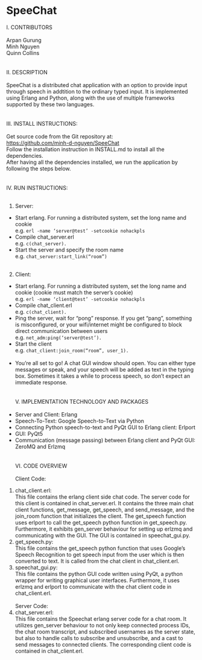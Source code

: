 # SpeeChat

I. CONTRIBUTORS
<br><br>
Arpan Gurung<br>
Minh Nguyen<br>
Quinn Collins
<br><br><br>
II. DESCRIPTION
<br><br>
SpeeChat is a distributed chat application with an option to provide input through speech in addtition to the ordinary typed input. It is implemented using Erlang and Python, along with the use of multiple frameworks supported by these two languages.
<br><br><br>
III. INSTALL INSTRUCTIONS:
<br><br>
Get source code from the Git repository at:<br>
https://github.com/minh-d-nguyen/SpeeChat<br>
Follow the installation instruction in INSTALL.md to install all the dependencies.<br>
After having all the dependencies installed, we run the application by following the steps below.
<br><br><br>
IV. RUN INSTRUCTIONS:
<br><br>
1. Server:<br>
- Start erlang. For running a distributed system, set the long name and cookie<br>
    e.g.    `erl -name ‘server@test’ -setcookie nohackpls`<br>
- Compile chat_server.erl<br>
    e.g.    `c(chat_server).`<br>
- Start the server and specify the room name<br>
    e.g.    `chat_server:start_link(“room”)`
<br><br>
2. Client:<br>
- Start erlang. For running a distributed system, set the long name and cookie (cookie must match the server’s cookie)<br>
    e.g.    `erl -name ‘client@test’ -setcookie nohackpls`<br>
- Compile chat_client.erl<br>
    e.g.    `c(chat_client).`<br>
- Ping the server, wait for “pong” response. If you get “pang”, something is misconfigured, or your wifi/internet might be configured to block direct communication between users<br>
    e.g.    `net_adm:ping(‘server@test’).`<br>
- Start the client<br>
    e.g.    `chat_client:join_room(“room”, user_1).`
<br><br>
- You’re all set to go! A chat GUI window should open. You can either type messages or speak, and your speech will be added as text in the typing box. Sometimes it takes a while to process speech, so don’t expect an immediate response.<br>
<br><br>
V. IMPLEMENTATION TECHNOLOGY AND PACKAGES
<br><br>
- Server and Client: Erlang<br>
- Speech-To-Text: Google Speech-to-Text via Python<br>
- Connecting Python speech-to-text and PyQt GUI to Erlang client: Erlport<br>
- GUI: PyQt5<br>
- Communication (message passing) between Erlang client and PyQt GUI: ZeroMQ and Erlzmq<br>
<br><br>
VI. CODE OVERVIEW
<br><br>
Client Code:<br>
1. chat_client.erl:<br>
This file contains the erlang client side chat code. The server code for this client is contained in chat_server.erl. It contains the three main chat client functions, get_message, get_speech, and send_message, and the join_room function that initializes the client. The get_speech function uses erlport to call the get_speech python function in get_speech.py. Furthermore, it exhibits gen_server behaviour for setting up erlzmq and communicating with the GUI. The GUI is contained in speechat_gui.py.<br>
2. get_speech.py:<br>
This file contains the get_speech python function that uses Google’s Speech Recognition to get speech input from the user which is then converted to text. It is called from the chat client in chat_client.erl.<br>
3. speechat_gui.py:<br>
This file contains the python GUI code written using PyQt, a python wrapper for writing graphical user interfaces. Furthermore, it uses erlzmq and erlport to communicate with the chat client code in chat_client.erl.
<br><br>
Server Code:<br>
1. chat_server.erl:<br>
This file contains the Speechat erlang server code for a chat room. It utilizes gen_server behaviour to not only keep connected process IDs, the chat room transcript, and subscribed usernames as the server state, but also to handle calls to subscribe and unsubscribe, and a cast to send messages to connected clients. The corresponding client code is contained in chat_client.erl.<br>
